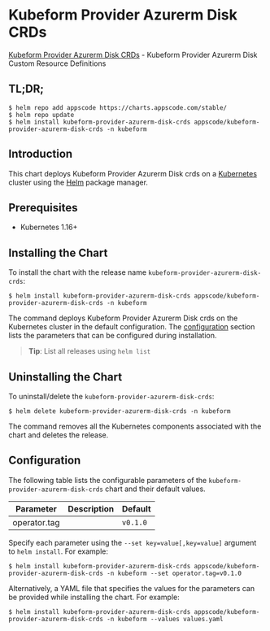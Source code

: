 # Kubeform Provider Azurerm Disk CRDs

[Kubeform Provider Azurerm Disk CRDs](https://github.com/kubeform) - Kubeform Provider Azurerm Disk Custom Resource Definitions

## TL;DR;

```console
$ helm repo add appscode https://charts.appscode.com/stable/
$ helm repo update
$ helm install kubeform-provider-azurerm-disk-crds appscode/kubeform-provider-azurerm-disk-crds -n kubeform
```

## Introduction

This chart deploys Kubeform Provider Azurerm Disk crds on a [Kubernetes](http://kubernetes.io) cluster using the [Helm](https://helm.sh) package manager.

## Prerequisites

- Kubernetes 1.16+

## Installing the Chart

To install the chart with the release name `kubeform-provider-azurerm-disk-crds`:

```console
$ helm install kubeform-provider-azurerm-disk-crds appscode/kubeform-provider-azurerm-disk-crds -n kubeform
```

The command deploys Kubeform Provider Azurerm Disk crds on the Kubernetes cluster in the default configuration. The [configuration](#configuration) section lists the parameters that can be configured during installation.

> **Tip**: List all releases using `helm list`

## Uninstalling the Chart

To uninstall/delete the `kubeform-provider-azurerm-disk-crds`:

```console
$ helm delete kubeform-provider-azurerm-disk-crds -n kubeform
```

The command removes all the Kubernetes components associated with the chart and deletes the release.

## Configuration

The following table lists the configurable parameters of the `kubeform-provider-azurerm-disk-crds` chart and their default values.

|  Parameter   | Description | Default  |
|--------------|-------------|----------|
| operator.tag |             | `v0.1.0` |


Specify each parameter using the `--set key=value[,key=value]` argument to `helm install`. For example:

```console
$ helm install kubeform-provider-azurerm-disk-crds appscode/kubeform-provider-azurerm-disk-crds -n kubeform --set operator.tag=v0.1.0
```

Alternatively, a YAML file that specifies the values for the parameters can be provided while
installing the chart. For example:

```console
$ helm install kubeform-provider-azurerm-disk-crds appscode/kubeform-provider-azurerm-disk-crds -n kubeform --values values.yaml
```
